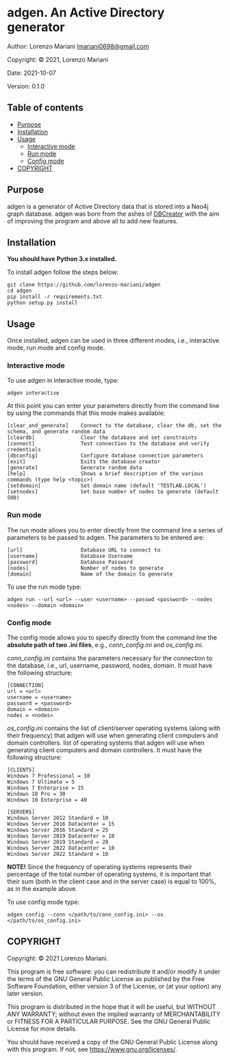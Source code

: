 # adgen. An Active Directory generator

Author: Lorenzo Mariani <lmariani0698@gmail.com>

Copyright: © 2021, Lorenzo Mariani

Date: 2021-10-07

Version: 0.1.0

## Table of contents

- [Purpose](#Purpose)
- [Installation](#Installation)
- [Usage](#Usage)
    - [Interactive mode](#Interactive-mode)
    - [Run mode](#Run-mode)
    - [Config mode](#Config-mode)
- [COPYRIGHT](#COPYRIGHT)

## Purpose

adgen is a generator of Active Directory data that is stored into a Neo4j graph database. adgen was born from the ashes of [DBCreator](https://github.com/BloodHoundAD/BloodHound-Tools) with the aim of improving the program and above all to add new features.

## Installation

**You should have Python 3.x installed.**

To install adgen follow the steps below:

    git clone https://github.com/lorenzo-mariani/adgen
    cd adgen
    pip install -r requirements.txt
    python setup.py install

## Usage

Once installed, adgen can be used in three different modes, i.e., interactive mode, run mode and config mode.

### Interactive mode

To use adgen in interactive mode, type:

    adgen interactive

At this point you can enter your parameters directly from the command line by using the commands that this mode makes available:

    [clear_and_generate]    Connect to the database, clear the db, set the schema, and generate random data
    [cleardb]               Clear the database and set constraints
    [connect]               Test connection to the database and verify credentials
    [dbconfig]              Configure database connection parameters
    [exit]                  Exits the database creator
    [generate]              Generate random data
    [help]                  Shows a brief description of the various commands (type help <topic>)
    [setdomain]             Set domain name (default 'TESTLAB.LOCAL')
    [setnodes]              Set base number of nodes to generate (default 500)

### Run mode

The run mode allows you to enter directly from the command line a series of parameters to be passed to adgen. The parameters to be entered are:

    [url]                   Database URL to connect to
    [username]              Database Username
    [password]              Database Password
    [nodes]                 Number of nodes to generate
    [domain]                Name of the domain to generate
    
To use the run mode type:

    adgen run --url <url> --user <username> --passwd <password> --nodes <nodes> --domain <domain>

### Config mode

The config mode allows you to specify directly from the command line the **absolute path of two .ini files**, e.g., _conn_config.ini_ and _os_config.ini_.

_conn_config.ini_ contains the parameters necessary for the connection to the database, i.e., url, username, password, nodes, domain. It must have the following structure:

    [CONNECTION]
    url = <url>
    username = <username>
    password = <password>
    domain = <domain>
    nodes = <nodes>   

_os_config.ini_ contains the list of client/server operating systems (along with their frequency) that adgen will use when generating client computers and domain controllers. list of operating systems that adgen will use when generating client computers and domain controllers. It must have the following structure:

    [CLIENTS]
    Windows 7 Professional = 10
    Windows 7 Ultimate = 5
    Windows 7 Enterprise = 15
    Windows 10 Pro = 30
    Windows 10 Enterprise = 40

    [SERVERS]
    Windows Server 2012 Standard = 10
    Windows Server 2016 Datacenter = 15
    Windows Server 2016 Standard = 25
    Windows Server 2019 Datacenter = 10
    Windows Server 2019 Standard = 20
    Windows Server 2022 Datacenter = 10
    Windows Server 2022 Standard = 10
    
**NOTE!** Since the frequency of operating systems represents their percentage of the total number of operating systems, it is important that their sum (both in the client case and in the server case) is equal to 100%, as in the example above.

To use config mode type:

    adgen config --conn </path/to/conn_config.ini> --os </path/to/os_config.ini>

## COPYRIGHT

Copyright: © 2021 Lorenzo Mariani.

This program is free software: you can redistribute it and/or modify it under the terms of the GNU General Public License as published by the Free Software Foundation, either version 3 of the License, or (at your option) any later version.

This program is distributed in the hope that it will be useful, but WITHOUT ANY WARRANTY; without even the implied warranty of MERCHANTABILITY or FITNESS FOR A PARTICULAR PURPOSE. See the GNU General Public License for more details.

You should have received a copy of the GNU General Public License along with this program. If not, see https://www.gnu.org/licenses/.
